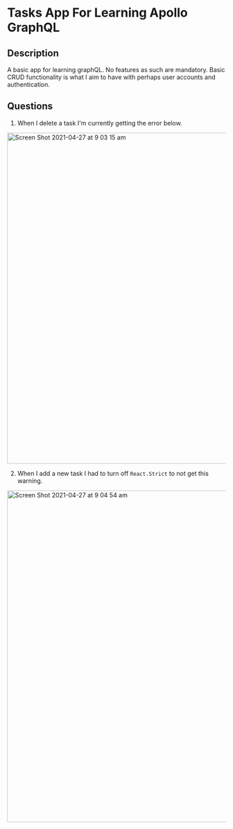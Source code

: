 # Tasks App For Learning Apollo GraphQL

## Description

A basic app for learning graphQL. No features as such are mandatory. Basic CRUD functionality is what I aim to have with perhaps user accounts and authentication.

## Questions

1. When I delete a task I'm currently getting the error below.

<img width="763" alt="Screen Shot 2021-04-27 at 9 03 15 am" src="https://user-images.githubusercontent.com/23084767/116161643-743b1100-a737-11eb-94f9-0deae6c6c91b.png">

2. When I add a new task I had to turn off `React.Strict` to not get this warning.

<img width="765" alt="Screen Shot 2021-04-27 at 9 04 54 am" src="https://user-images.githubusercontent.com/23084767/116161728-a77da000-a737-11eb-9ca7-8408f1620bd7.png">
